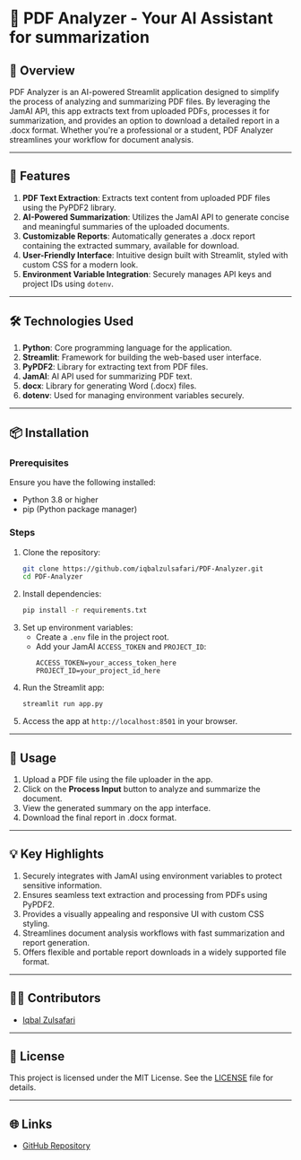 # 🌟 PDF Analyzer - Your AI Assistant for summarization

## 🌟 Overview
PDF Analyzer is an AI-powered Streamlit application designed to simplify the process of analyzing and summarizing PDF files. By leveraging the JamAI API, this app extracts text from uploaded PDFs, processes it for summarization, and provides an option to download a detailed report in a .docx format. Whether you're a professional or a student, PDF Analyzer streamlines your workflow for document analysis.

---

## 🚀 Features

1. **PDF Text Extraction**: Extracts text content from uploaded PDF files using the PyPDF2 library.
2. **AI-Powered Summarization**: Utilizes the JamAI API to generate concise and meaningful summaries of the uploaded documents.
3. **Customizable Reports**: Automatically generates a .docx report containing the extracted summary, available for download.
4. **User-Friendly Interface**: Intuitive design built with Streamlit, styled with custom CSS for a modern look.
5. **Environment Variable Integration**: Securely manages API keys and project IDs using `dotenv`.

---

## 🛠️ Technologies Used

1. **Python**: Core programming language for the application.
2. **Streamlit**: Framework for building the web-based user interface.
3. **PyPDF2**: Library for extracting text from PDF files.
4. **JamAI**: AI API used for summarizing PDF text.
5. **docx**: Library for generating Word (.docx) files.
6. **dotenv**: Used for managing environment variables securely.

---

## 📦 Installation

### Prerequisites
Ensure you have the following installed:
- Python 3.8 or higher
- pip (Python package manager)

### Steps
1. Clone the repository:
   ```bash
   git clone https://github.com/iqbalzulsafari/PDF-Analyzer.git
   cd PDF-Analyzer
   ```
2. Install dependencies:
   ```bash
   pip install -r requirements.txt
   ```
3. Set up environment variables:
   - Create a `.env` file in the project root.
   - Add your JamAI `ACCESS_TOKEN` and `PROJECT_ID`:
     ```env
     ACCESS_TOKEN=your_access_token_here
     PROJECT_ID=your_project_id_here
     ```
4. Run the Streamlit app:
   ```bash
   streamlit run app.py
   ```
5. Access the app at `http://localhost:8501` in your browser.

---

## 📄 Usage
1. Upload a PDF file using the file uploader in the app.
2. Click on the **Process Input** button to analyze and summarize the document.
3. View the generated summary on the app interface.
4. Download the final report in .docx format.

---

## 💡 Key Highlights
1. Securely integrates with JamAI using environment variables to protect sensitive information.
2. Ensures seamless text extraction and processing from PDFs using PyPDF2.
3. Provides a visually appealing and responsive UI with custom CSS styling.
4. Streamlines document analysis workflows with fast summarization and report generation.
5. Offers flexible and portable report downloads in a widely supported file format.

---

## 🧑‍💻 Contributors
- [Iqbal Zulsafari](https://github.com/iqbalzulsafari)

---

## 📜 License
This project is licensed under the MIT License. See the [LICENSE](LICENSE) file for details.

---

## 🌐 Links
- [GitHub Repository](https://github.com/iqbalzulsafari/PDF-Analyzer)


